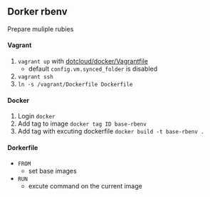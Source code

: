 ## Dorker rbenv

Prepare muliple rubies

#### Vagrant

1. `vagrant up` with [dotcloud/docker/Vagrantfile](https://github.com/dotcloud/docker/blob/master/Vagrantfile)
    - default `config.vm.synced_folder` is disabled
1. `vagrant ssh`
1. `ln -s /vagrant/Dockerfile Dockerfile`

#### Docker

1. Login `docker `
1. Add tag to image `docker tag ID base-rbenv`
1. Add tag with excuting dockerfile `docker build -t base-rbenv .`

#### Dorkerfile

- `FROM`
    - set base images
- `RUN`
    - excute command on the current image



